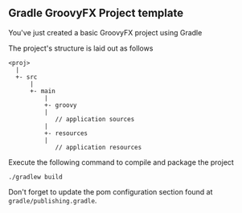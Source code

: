 Gradle GroovyFX Project template
-----------------------

You've just created a basic GroovyFX project using Gradle

The project's structure is laid out as follows

    <proj>
      |
      +- src
          |
          +- main
              |
              +- groovy
              |
                 // application sources
              |
              +- resources
              |
                 // application resources

Execute the following command to compile and package the project

    ./gradlew build

Don't forget to update the pom configuration section found at
`gradle/publishing.gradle`.
